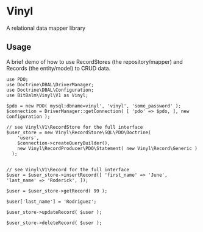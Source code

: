 
# Vinyl

A relational data mapper library


## Usage

A brief demo of how to use RecordStores (the repository/mapper) and Records (the entity/model) to CRUD data.

    use PDO;
    use Doctrine\DBAL\DriverManager;
    use Doctrine\DBAL\Configuration;
    use BitBalm\Vinyl\V1 as Vinyl;
    
    $pdo = new PDO( mysql:dbname=vinyl', 'vinyl', 'some_password' );
    $connection = DriverManager::getConnection( [ 'pdo' => $pdo, ], new Configuration );
    
    // see Vinyl\V1\RecordStore for the full interface
    $user_store = new Vinyl\RecordStore\SQL\PDO\Doctrine( 
        'users', 
        $connection->createQueryBuilder(),
        new Vinyl\RecordProducer\PDO\Statement( new Vinyl\Record\Generic )
      );
    
    
    // see Vinyl\V1\Record for the full interface
    $user = $user_store->insertRecord([ 'first_name' => 'June', 'last_name' => 'Roderick', ]);
    
    $user = $user_store->getRecord( 99 );
    
    $user['last_name'] = 'Rodriguez';
    
    $user_store->updateRecord( $user );
    
    $user_store->deleteRecord( $user );
    
    
    
    
    
